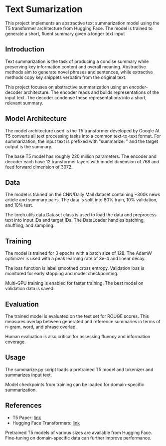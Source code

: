 # Text Sumarization

This project implements an abstractive text summarization model using the T5 transformer architecture from Hugging Face. The model is trained to generate a short, fluent summary given a longer text input


## Introduction

Text summarization is the task of producing a concise summary while preserving key information content and overall meaning. Abstractive methods aim to generate novel phrases and sentences, while extractive methods copy key snippets verbatim from the original text.

This project focuses on abstractive summarization using an encoder-decoder architecture. The encoder reads and builds representations of the input text. The decoder condense these representations into a short, relevant summary.

## Model Architecture

The model architecture used is the T5 transformer developed by Google AI. T5 converts all text processing tasks into a common text-to-text format. For summarization, the input text is prefixed with "summarize: " and the target output is the summary.

The base T5 model has roughly 220 million parameters. The encoder and decoder each have 12 transformer layers with model dimension of 768 and feed forward dimension of 3072.

## Data

The model is trained on the CNN/Daily Mail dataset containing ~300k news article and summary pairs. The data is split into 80% train, 10% validation, and 10% test.

The torch.utils.data.Dataset class is used to load the data and preprocess text into input IDs and target IDs. The DataLoader handles batching, shuffling, and sampling.

## Training

The model is trained for 3 epochs with a batch size of 128. The AdamW optimizer is used with a peak learning rate of 3e-4 and linear decay.

The loss function is label smoothed cross entropy. Validation loss is monitored for early stopping and model checkpointing.

Multi-GPU training is enabled for faster training. The best model on validation data is saved.

## Evaluation

The trained model is evaluated on the test set for ROUGE scores. This measures overlap between generated and reference summaries in terms of n-gram, word, and phrase overlap.

Human evaluation is also critical for assessing fluency and information coverage.

## Usage

The summarize.py script loads a pretrained T5 model and tokenizer and summarizes input text.

Model checkpoints from training can be loaded for domain-specific summarization.

## References

- T5 Paper: [link](https://arxiv.org/abs/1910.10683)
- Hugging Face Transformers: [link](https://huggingface.co/transformers/)

Pretrained T5 models of various sizes are available from Hugging Face. Fine-tuning on domain-specific data can further improve performance.
